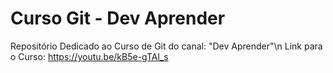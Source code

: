 # Curso Git - Dev Aprender
Repositório Dedicado ao Curso de Git do canal: "Dev Aprender"\n
Link para o Curso: https://youtu.be/kB5e-gTAl_s
